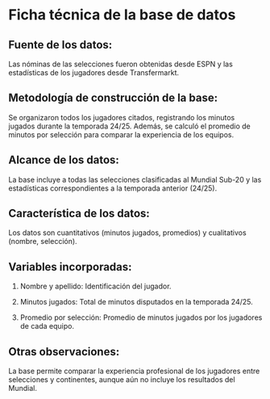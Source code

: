 # Ficha técnica de la base de datos
## Fuente de los datos:
 Las nóminas de las selecciones fueron obtenidas desde ESPN y las estadísticas de los jugadores desde Transfermarkt.
## Metodología de construcción de la base:
 Se organizaron todos los jugadores citados, registrando los minutos jugados durante la temporada 24/25. Además, se calculó el promedio de minutos por selección para comparar la experiencia de los equipos.
## Alcance de los datos:
 La base incluye a todas las selecciones clasificadas al Mundial Sub-20 y las estadísticas correspondientes a la temporada anterior (24/25).
## Característica de los datos:
 Los datos son cuantitativos (minutos jugados, promedios) y cualitativos (nombre, selección).
## Variables incorporadas:
1) Nombre y apellido: Identificación del jugador.

2) Minutos jugados: Total de minutos disputados en la temporada 24/25.

3) Promedio por selección: Promedio de minutos jugados por los jugadores de cada equipo.


## Otras observaciones:
 La base permite comparar la experiencia profesional de los jugadores entre selecciones y continentes, aunque aún no incluye los resultados del Mundial.
